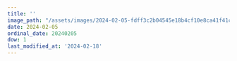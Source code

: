 ```yaml
---
title: ''
image_path: "/assets/images/2024-02-05-fdff3c2b04545e18b4cf10e8ca41f41c.jpeg"
date: 2024-02-05
ordinal_date: 20240205
dow: 1
last_modified_at: '2024-02-18'
---
```

